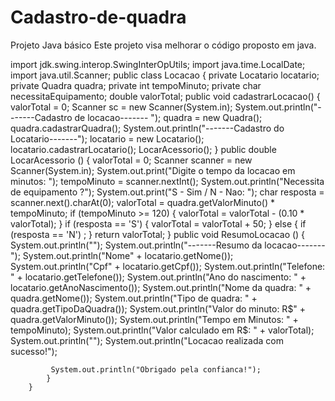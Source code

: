 # Cadastro-de-quadra
Projeto Java básico
Este projeto visa melhorar o código proposto em java.

import jdk.swing.interop.SwingInterOpUtils;
import java.time.LocalDate;
import java.util.Scanner;
    public class Locacao {
        private Locatario locatario;
        private Quadra quadra;
        private int tempoMinuto;
        private char necessitaEquipamento;
        double valorTotal;
        public void cadastrarLocacao() {
            valorTotal = 0;
            Scanner sc = new Scanner(System.in);
            System.out.println("-------Cadastro de locacao------- ");
            quadra = new Quadra();
            quadra.cadastrarQuadra();
            System.out.println("-------Cadastro do Locatario-------");
            locatario = new Locatario();
            locatario.cadastrarLocatario();
            LocarAcessorio();
        }
        public double LocarAcessorio () {
            valorTotal = 0;
            Scanner scanner = new Scanner(System.in);
            System.out.print("Digite o tempo da locacao em minutos: ");
            tempoMinuto = scanner.nextInt();
            System.out.println("Necessita de equipamento ?");
            System.out.print("S - Sim / N - Nao: ");
            char resposta = scanner.next().charAt(0);
            valorTotal = quadra.getValorMinuto() * tempoMinuto;
            if (tempoMinuto >= 120) {
            valorTotal = valorTotal - (0.10 * valorTotal);
            }
            if (resposta == 'S') {
            valorTotal = valorTotal + 50;
            } else {
            if (resposta == 'N') ;
            }
            return valorTotal;
            }
        public void ResumoLocacao () {
                System.out.println("");
                System.out.println("-------Resumo da locacao-------");
                System.out.println("Nome" + locatario.getNome());
                System.out.println("Cpf" + locatario.getCpf());
                System.out.println("Telefone: " + locatario.getTelefone());
                System.out.println("Ano do nascimento: " + locatario.getAnoNascimento());
                System.out.println("Nome da quadra: " + quadra.getNome());
                System.out.println("Tipo de quadra: " + quadra.getTipoDaQuadra());
                System.out.println("Valor do minuto: R$" + quadra.getValorMinuto());
                System.out.println("Tempo em Minutos: " + tempoMinuto);
                System.out.println("Valor calculado em R$: " + valorTotal);
            System.out.println("");
            System.out.println("Locacao realizada com sucesso!");
            
             System.out.println("Obrigado pela confianca!");
            }
        }
